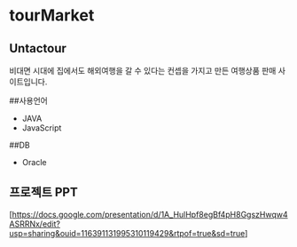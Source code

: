# tourMarket  
## Untactour  
비대면 시대에 집에서도 해외여행을 갈 수 있다는 컨셉을 가지고 만든 여행상품 판매 사이트입니다.  
  
##사용언어  
+ JAVA  
+ JavaScript

##DB
+ Oracle

## 프로젝트 PPT
[https://docs.google.com/presentation/d/1A_HulHpf8egBf4pH8GgszHwqw4ASRRNx/edit?usp=sharing&ouid=116391131995310119429&rtpof=true&sd=true]
